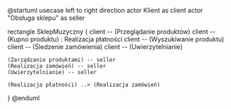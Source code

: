 @startuml usecase
left to right direction
actor Klient as client
actor "Obsługa sklepu" as seller

rectangle SklepMuzyczny {
    client -- (Przeglądanie produktów) 
    client -- (Kupno produktu) : Realizacja płatności
    client -- (Wyszukiwanie produktu) 
    client -- (Śledzenie zamówienia)
    client -- (Uwierzytelnianie)

    (Zarządzanie produktami) -- seller
    (Realizacja zamówień) -- seller
    (Uwierzytelnianie) -- seller

    (Realizacja płatności) ..> (Realizacja zamówień) 
}
@enduml
